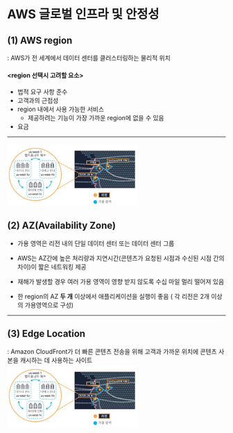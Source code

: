 AWS 글로벌 인프라 및 안정성
==========================

## (1) AWS region
: AWS가 전 세계에서 데이터 센터를 클러스터링하는 물리적 위치

#### **<region 선택시 고려할 요소>**
- 법적 요구 사항 준수
- 고객과의 근접성
- region 내에서 사용 가능한 서비스
    * 제공하려는 기능이 가장 가까운 region에 없을 수 있음
- 요금

- - -
<img src="https://github.com/Hakunam97/TIL/blob/master/AWS/images/AZ.JPG" width="60%" height="50%" title="AZ" alt="AZ"></img>


## (2) AZ(Availability Zone)
- 가용 영역은 리전 내의 단일 데이터 센터 또는 데이터 센터 그룹   

- AWS는 AZ간에 높은 처리량과 지연시간(콘텐츠가 요청된 시점과 수신된 시점 간의 차이)이 짧은 네트워킹 제공   

- 재해가 발생할 경우 여러 가용 영역이 영향 받지 않도록 수십 마일 멀리 떨어져 있음

- 한 region의 AZ **두 개** 이상에서 애플리케이션을 실행이 좋음 ( 각 리전은 2개 이상의 가용영역으로 구성)

- - -

## (3) Edge Location
: Amazon CloudFront가 더 빠른 콘텐츠 전송을 위해 고객과 가까운 위치에 콘텐츠 사본을 캐시하는 데 사용하는 사이트   
<img src="https://github.com/Hakunam97/TIL/blob/master/AWS/images/AZ.JPG" width="60%" height="50%" title="AZ" alt="AZ"></img>
